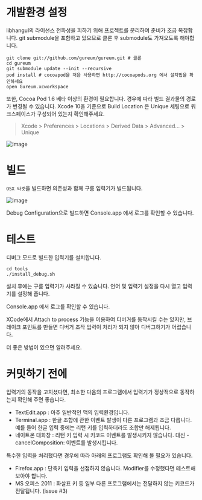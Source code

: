 # 개발환경 설정
libhangul의 라이선스 전파성을 피하기 위해 프로젝트를 분리하여 준비가 조금 복잡합니다.
git submodule을 포함하고 있으므로 클론 후 submodule도 가져오도록 해야합니다.

    git clone git://github.com/gureum/gureum.git # 클론
    cd gureum
    git submodule update --init --recursive
    pod install # cocoapod을 처음 사용하면 http://cocoapods.org 에서 설치법을 확인하세요
    open Gureum.xcworkspace

또한, Cocoa Pod 1.6 베타 이상의 환경이 필요합니다. 경우에 따라 빌드 결과물의 경로가 변경될 수 있습니다. Xcode 10을 기준으로 Build Location 은 Unique 세팅으로 워크스페이스가 구성되어 있는지 확인해주세요.

> Xcode > Preferences > Locations > Derived Data > Advanced... > Unique

![image](https://user-images.githubusercontent.com/906974/48977266-9057a580-f0da-11e8-86a3-14a0fd4fcb48.png)

# 빌드

`OSX 타겟`을 빌드하면 의존성과 함께 구름 입력기가 빌드됩니다.

![image](https://user-images.githubusercontent.com/906974/48977284-c5fc8e80-f0da-11e8-9ad2-7a40b8e774ea.png)

Debug Configuration으로 빌드하면 Console.app 에서 로그를 확인할 수 있습니다.

# 테스트
디버그 모드로 빌드한 입력기를 설치합니다.

    cd tools
    ./install_debug.sh

설치 후에는 구름 입력기가 사라질 수 있습니다.
언어 및 입력기 설정을 다시 열고 입력기를 설정해 줍니다.

Console.app 에서 로그를 확인할 수 있습니다.

XCode에서 Attach to process 기능을 이용하여 디버거를 동작시킬 수는 있지만, 브레이크 포인트를 만들면 디버거 조작 입력이 처리가 되지 않아 디버그하기가 어렵습니다.

더 좋은 방법이 있으면 알려주세요.

# 커밋하기 전에
입력기의 동작을 고치셨다면, 최소한 다음의 프로그램에서 입력기가 정상적으로 동작하는지 확인해 주면 좋습니다.

* TextEdit.app : 아주 일반적인 맥의 입력환경입니다.
* Terminal.app : 한글 조합에 관한 이벤트 발생이 다른 프로그램과 조금 다릅니다. 예를 들어 한글 입력 중에는 리턴 키를 입력하더라도 조합만 해제됩니다.
* 네이트온 대화창 : 리턴 키 입력 시 키코드 이벤트를 발생시키지 않습니다. 대신 -cancelComposition: 이벤트를 발생시킵니다.

특수한 입력을 처리했다면 경우에 따라 아래의 프로그램도 확인해 볼 필요가 있습니다.

* Firefox.app : 단축키 입력을 선점하지 않습니다. Modifier를 수정했다면 테스트해 보아야 합니다.
* MS 오피스 2011 : 화살표 키 등 일부 다른 프로그램에서는 전달하지 않는 키코드가 전달됩니다. (issue #3)
